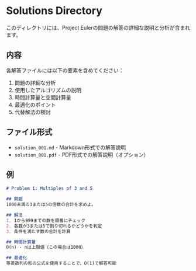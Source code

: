 # Solutions Directory

このディレクトリには、Project Eulerの問題の解答の詳細な説明と分析が含まれます。

## 内容

各解答ファイルには以下の要素を含めてください：
1. 問題の詳細な分析
2. 使用したアルゴリズムの説明
3. 時間計算量と空間計算量
4. 最適化のポイント
5. 代替解法の検討

## ファイル形式

- `solution_001.md` - Markdown形式での解答説明
- `solution_001.pdf` - PDF形式での解答説明（オプション）

## 例

```markdown
# Problem 1: Multiples of 3 and 5

## 問題
1000未満の3または5の倍数の合計を求めよ。

## 解法
1. 1から999までの数を順番にチェック
2. 各数が3または5で割り切れるかどうかを判定
3. 条件を満たす数の合計を計算

## 時間計算量
O(n) - nは上限値（この場合は1000）

## 最適化
等差数列の和の公式を使用することで、O(1)で解答可能
``` 